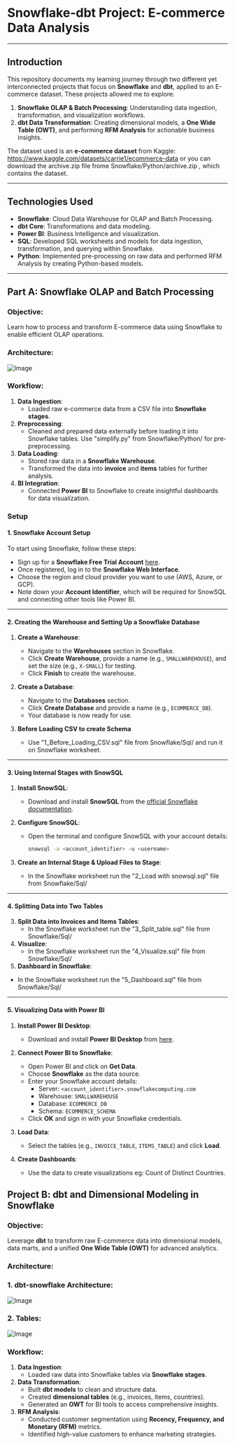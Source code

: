 # Snowflake-dbt Project: E-commerce Data Analysis

---

## Introduction

This repository documents my learning journey through two different yet interconnected projects that focus on **Snowflake** and **dbt**, applied to an E-commerce dataset. These projects allowed me to explore:
1. **Snowflake OLAP & Batch Processing**: Understanding data ingestion, transformation, and visualization workflows.
2. **dbt Data Transformation**: Creating dimensional models, a **One Wide Table (OWT)**, and performing **RFM Analysis** for actionable business insights.

The dataset used is an **e-commerce dataset** from Kaggle: https://www.kaggle.com/datasets/carrie1/ecommerce-data or you can download the archive.zip file frome Snowflake/Python/archive.zip , which contains the dataset.

---

## Technologies Used

- **Snowflake**: Cloud Data Warehouse for OLAP and Batch Processing.
- **dbt Core**: Transformations and data modeling.
- **Power BI**: Business Intelligence and visualization.
- **SQL**: Developed SQL worksheets and models for data ingestion, transformation, and querying within Snowflake.
- **Python**: Implemented pre-processing on raw data and performed RFM Analysis by creating Python-based models.
---

## Part A: Snowflake OLAP and Batch Processing

### Objective:
Learn how to process and transform E-commerce data using Snowflake to enable efficient OLAP operations.

### Architecture:
![Image](https://github.com/user-attachments/assets/49e356ff-3830-4dac-95cf-c209476ebceb)

### Workflow:
1. **Data Ingestion**:
   - Loaded raw e-commerce data from a CSV file into **Snowflake stages**.
2. **Preprocessing**:
   - Cleaned and prepared data externally before loading it into Snowflake tables. Use "simplify.py" from Snowflake/Python/ for pre-preprocessing.
3. **Data Loading**:
   - Stored raw data in a **Snowflake Warehouse**.
   - Transformed the data into **invoice** and **items** tables for further analysis.
4. **BI Integration**:
   - Connected **Power BI** to Snowflake to create insightful dashboards for data visualization.

### Setup

#### 1. Snowflake Account Setup
To start using Snowflake, follow these steps:
- Sign up for a **Snowflake Free Trial Account** [here](https://signup.snowflake.com/).
- Once registered, log in to the **Snowflake Web Interface**.
- Choose the region and cloud provider you want to use (AWS, Azure, or GCP).
- Note down your **Account Identifier**, which will be required for SnowSQL and connecting other tools like Power BI.

---

#### 2. Creating the Warehouse and Setting Up a Snowflake Database
1. **Create a Warehouse**:
   - Navigate to the **Warehouses** section in Snowflake.
   - Click **Create Warehouse**, provide a name (e.g., `SMALLWAREHOUSE`), and set the size (e.g., `X-SMALL`) for testing.
   - Click **Finish** to create the warehouse.

2. **Create a Database**:
   - Navigate to the **Databases** section.
   - Click **Create Database** and provide a name (e.g., `ECOMMERCE_DB`).
   - Your database is now ready for use.
  
3. **Before Loading CSV to create Schema**
   - Use "1_Before_Loading_CSV.sql" file from Snowflake/Sql/ and run it on Snowflake worksheet.

---

#### 3. Using Internal Stages with SnowSQL
1. **Install SnowSQL**:
   - Download and install **SnowSQL** from the [official Snowflake documentation](https://docs.snowflake.com/en/user-guide/snowsql.html).
     
2. **Configure SnowSQL**:
   - Open the terminal and configure SnowSQL with your account details:
     ```bash
     snowsql -a <account_identifier> -u <username>
     ```
3. **Create an Internal Stage & Upload Files to Stage**:
   - In the Snowflake worksheet run the "2_Load with snowsql.sql" file from Snowflake/Sql/
---

#### 4. Splitting Data into Two Tables
3. **Split Data into Invoices and Items Tables**:
   - In the Snowflake worksheet run the "3_Split_table.sql" file from Snowflake/Sql/
4. **Visualize**:
   - In the Snowflake worksheet run the "4_Visualize.sql" file from Snowflake/Sql/
5. **Dashboard in Snowflake**:
  - In the Snowflake worksheet run the "5_Dashboard.sql" file from Snowflake/Sql/
---

#### 5. Visualizing Data with Power BI
1. **Install Power BI Desktop**:
   - Download and install **Power BI Desktop** from [here](https://powerbi.microsoft.com/).

2. **Connect Power BI to Snowflake**:
   - Open Power BI and click on **Get Data**.
   - Choose **Snowflake** as the data source.
   - Enter your Snowflake account details:
     - Server: `<account_identifier>.snowflakecomputing.com`
     - Warehouse: `SMALLWAREHOUSE`
     - Database: `ECOMMERCE_DB`
     - Schema: `ECOMMERCE_SCHEMA`
   - Click **OK** and sign in with your Snowflake credentials.

3. **Load Data**:
   - Select the tables (e.g., `INVOICE_TABLE`, `ITEMS_TABLE`) and click **Load**.

4. **Create Dashboards**:
   - Use the data to create visualizations eg: Count of Distinct Countries.
  
## Project B: dbt and Dimensional Modeling in Snowflake

### Objective:
Leverage **dbt** to transform raw E-commerce data into dimensional models, data marts, and a unified **One Wide Table (OWT)** for advanced analytics.

### Architecture:

### 1. dbt-snowflake Architecture: 
![Image](https://github.com/user-attachments/assets/2e9824bf-5ecd-4aee-a807-b24f93e0d1d2)

### 2. Tables:
![Image](https://github.com/user-attachments/assets/97ce45ca-68f9-417d-9801-84c7d0a95f90)

### Workflow:
1. **Data Ingestion**:
   - Loaded raw data into Snowflake tables via **Snowflake stages**.
2. **Data Transformation**:
   - Built **dbt models** to clean and structure data.
   - Created **dimensional tables** (e.g., invoices, items, countries).
   - Generated an **OWT** for BI tools to access comprehensive insights.
3. **RFM Analysis**:
   - Conducted customer segmentation using **Recency, Frequency, and Monetary (RFM)** metrics.
   - Identified high-value customers to enhance marketing strategies.


